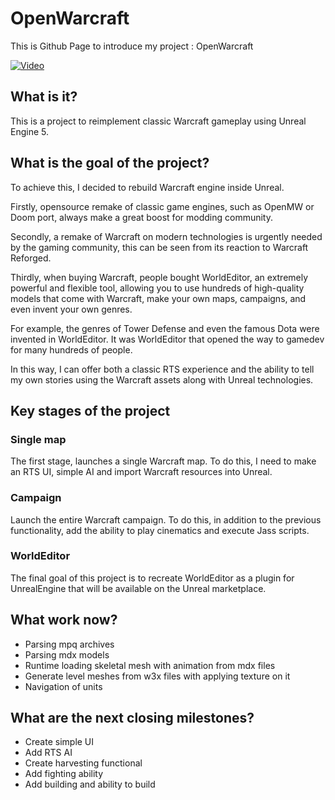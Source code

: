 # OpenWarcraft

This is Github Page to introduce my project : OpenWarcraft

[![Video](http://img.youtube.com/vi/qrjjX32KYm8/0.jpg)](https://www.youtube.com/watch?v=qrjjX32KYm8 "Openwarcraft Promo")
## What is it?
This is a project to reimplement classic Warcraft gameplay using Unreal Engine 5.

## What is the goal of the project?

 To achieve this, I decided to rebuild  Warcraft engine inside  Unreal.

 Firstly, opensource remake of classic game engines, such as OpenMW or Doom port, always make a great boost for modding community.

Secondly, a remake of Warcraft on modern technologies is urgently needed by the gaming community, this can be seen from its reaction to Warcraft Reforged.

Thirdly, when buying Warcraft, people bought WorldEditor, an extremely powerful and flexible tool, allowing you to use hundreds of high-quality models that come with Warcraft, make your own maps, campaigns, and even invent your own genres.

For example, the genres of Tower Defense and even the famous Dota were invented in WorldEditor. It was WorldEditor that opened the way to gamedev for many hundreds of people.

In this way, I can offer both a classic RTS experience and the ability to tell my own stories using the Warcraft assets along with Unreal technologies.

## Key stages of the project

### Single map

The first stage, launches a single Warcraft map. To do this, I need to make an RTS UI, simple AI and import Warcraft resources into Unreal.

### Campaign

Launch the entire Warcraft campaign. To do this, in addition to the previous functionality, add the ability to play cinematics and execute Jass scripts.

### WorldEditor

The final goal of this project is to recreate WorldEditor as a plugin for UnrealEngine that will be available on the Unreal marketplace.


## What work now?

- Parsing mpq archives
- Parsing mdx models
- Runtime loading skeletal mesh with animation from mdx files
- Generate level meshes from w3x files with applying texture on it
- Navigation of units


## What are the next closing milestones?

- Create simple UI
- Add RTS AI
- Create harvesting functional
- Add fighting ability
- Add building and ability to build